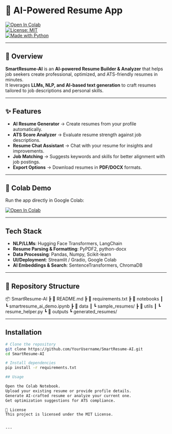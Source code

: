 # 📄 AI-Powered Resume App

[![Open In Colab](https://colab.research.google.com/assets/colab-badge.svg)](https://colab.research.google.com/drive/1kfrcVOlWUDlkn9FOZp90jYKkZxrKmmRx?usp=sharing)  
[![License: MIT](https://img.shields.io/badge/License-MIT-green.svg)](LICENSE)  
[![Made with Python](https://img.shields.io/badge/Made%20with-Python-blue.svg)](https://www.python.org/)  
  

---

## 🚀 Overview
**SmartResume-AI** is an **AI-powered Resume Builder & Analyzer** that helps job seekers create professional, optimized, and ATS-friendly resumes in minutes.  
It leverages **LLMs, NLP, and AI-based text generation** to craft resumes tailored to job descriptions and personal skills.  

---

## ✨ Features
-  **AI Resume Generator** → Create resumes from your profile automatically.  
-  **ATS Score Analyzer** → Evaluate resume strength against job descriptions.  
-  **Resume Chat Assistant** → Chat with your resume for insights and improvements.  
-  **Job Matching** → Suggests keywords and skills for better alignment with job postings.  
-  **Export Options** → Download resumes in **PDF/DOCX** formats.  

---

## 🔗 Colab Demo
Run the app directly in Google Colab:  

[![Open In Colab](https://colab.research.google.com/assets/colab-badge.svg)](https://colab.research.google.com/drive/1kfrcVOlWUDlkn9FOZp90jYKkZxrKmmRx?usp=sharing)  

---

##  Tech Stack
- **NLP/LLMs**: Hugging Face Transformers, LangChain  
- **Resume Parsing & Formatting**: PyPDF2, python-docx  
- **Data Processing**: Pandas, Numpy, Scikit-learn  
- **UI/Deployment**: Streamlit / Gradio, Google Colab  
- **AI Embeddings & Search**: SentenceTransformers, ChromaDB  

---

## 📂 Repository Structure
📦 SmartResume-AI
┣ 📜 README.md
┣ 📜 requirements.txt
┣ 📂 notebooks
┃ ┗ smartresume_ai_demo.ipynb
┣ 📂 data
┃ ┗ sample_resumes/
┣ 📂 utils
┃ ┗ resume_helper.py
┗ 📂 outputs
┗ generated_resumes/

---

##  Installation
```bash
# Clone the repository
git clone https://github.com/YourUsername/SmartResume-AI.git
cd SmartResume-AI

# Install dependencies
pip install -r requirements.txt

## Usage

Open the Colab Notebook.
Upload your existing resume or provide profile details.
Generate AI-crafted resume or analyze your current one.
Get optimization suggestions for ATS compliance.

📜 License
This project is licensed under the MIT License.


---


